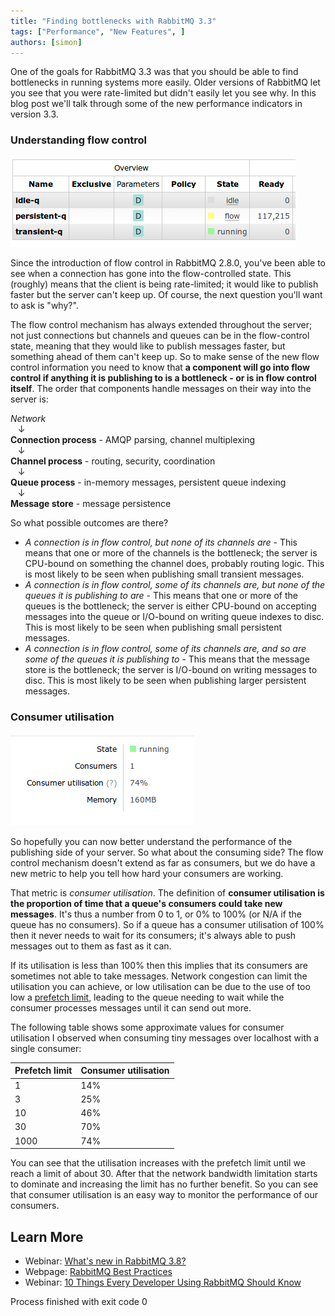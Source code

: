 ```yaml
---
title: "Finding bottlenecks with RabbitMQ 3.3"
tags: ["Performance", "New Features", ]
authors: [simon]
---
```


One of the goals for RabbitMQ 3.3 was that you should be able to find bottlenecks in running systems more easily. Older versions of RabbitMQ let you see that you were rate-limited but didn't easily let you see why. In this blog post we'll talk through some of the new performance indicators in version 3.3.
<!-- truncate -->

### Understanding flow control

![](flow-q.png)

Since the introduction of flow control in RabbitMQ 2.8.0, you've been able to see when a connection has gone into the flow-controlled state. This (roughly) means that the client is being rate-limited; it would like to publish faster but the server can't keep up. Of course, the next question you'll want to ask is "why?".

The flow control mechanism has always extended throughout the server; not just connections but channels and queues can be in the flow-control state, meaning that they would like to publish messages faster, but something ahead of them can't keep up. So to make sense of the new flow control information you need to know that **a component will go into flow control if anything it is publishing to is a bottleneck - or is in flow control itself**. The order that components handle messages on their way into the server is:

*Network*  
   &#x2193;  
**Connection process** - AMQP parsing, channel multiplexing  
   &#x2193;  
**Channel process** - routing, security, coordination  
   &#x2193;  
**Queue process** - in-memory messages, persistent queue indexing  
   &#x2193;  
**Message store** - message persistence  

So what possible outcomes are there?

* *A connection is in flow control, but none of its channels are* - This means that one or more of the channels is the bottleneck; the server is CPU-bound on something the channel does, probably routing logic. This is most likely to be seen when publishing small transient messages.
* *A connection is in flow control, some of its channels are, but none of the queues it is publishing to are* - This means that one or more of the queues is the bottleneck; the server is either CPU-bound on accepting messages into the queue or I/O-bound on writing queue indexes to disc. This is most likely to be seen when publishing small persistent messages.
* *A connection is in flow control, some of its channels are, and so are some of the queues it is publishing to* - This means that the message store is the bottleneck; the server is I/O-bound on writing messages to disc. This is most likely to be seen when publishing larger persistent messages.

### Consumer utilisation

![](utilisation.png)

So hopefully you can now better understand the performance of the publishing side of your server. So what about the consuming side? The flow control mechanism doesn't extend as far as consumers, but we do have a new metric to help you tell how hard your consumers are working.

That metric is *consumer utilisation*. The definition of **consumer utilisation is the proportion of time that a queue's consumers could take new messages**. It's thus a number from 0 to 1, or 0% to 100% (or N/A if the queue has no consumers). So if a queue has a consumer utilisation of 100% then it never needs to wait for its consumers; it's always able to push messages out to them as fast as it can.

If its utilisation is less than 100% then this implies that its consumers are sometimes not able to take messages. Network congestion can limit the utilisation you can achieve, or low utilisation can be due to the use of too low a [prefetch limit](/blog/2014/04/03/an-end-to-synchrony-performance-improvements-in-3-3), leading to the queue needing to wait while the consumer processes messages until it can send out more.

The following table shows some approximate values for consumer utilisation I observed when consuming tiny messages over localhost with a single consumer:

|Prefetch limit|Consumer utilisation|
|--- |--- |
|1|14%|
|3|25%|
|10|46%|
|30|70%|
|1000|74%|


You can see that the utilisation increases with the prefetch limit until we reach a limit of about 30. After that the network bandwidth limitation starts to dominate and increasing the limit has no further benefit. So you can see that consumer utilisation is an easy way to monitor the performance of our consumers.

## Learn More

* Webinar: [What's new in RabbitMQ 3.8?](https://content.pivotal.io/webinars/may-23-what-s-new-in-rabbitmq-3-8-webinar?utm_campaign=rabbitmq-blog-3.8-webinar-q319&utm_source=rabbitmq&utm_medium=website)
* Webpage: [RabbitMQ Best Practices](/docs/best-practices)
* Webinar: [10 Things Every Developer Using RabbitMQ Should Know](https://content.pivotal.io/webinars/dec-12-10-things-every-developer-using-rabbitmq-should-know-webinar?utm_campaign=rabbitmq-blog-10-things-q319&utm_source=rabbitmq&utm_medium=website)

Process finished with exit code 0
